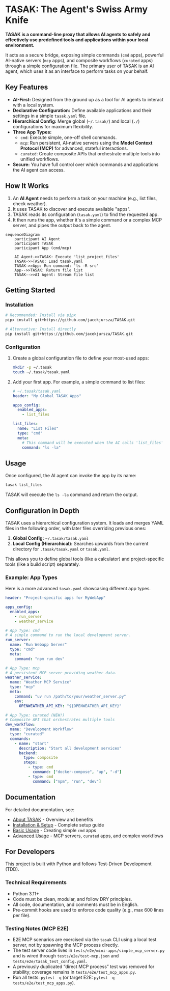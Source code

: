# TASAK: The Agent's Swiss Army Knife

**TASAK is a command-line proxy that allows AI agents to safely and effectively use predefined tools and applications within your local environment.**

It acts as a secure bridge, exposing simple commands (`cmd` apps), powerful AI-native servers (`mcp` apps), and composite workflows (`curated` apps) through a simple configuration file. The primary user of TASAK is an AI agent, which uses it as an interface to perform tasks on your behalf.

## Key Features

*   **AI-First:** Designed from the ground up as a tool for AI agents to interact with a local system.
*   **Declarative Configuration:** Define available applications and their settings in a simple `tasak.yaml` file.
*   **Hierarchical Config:** Merge global (`~/.tasak/`) and local (`./`) configurations for maximum flexibility.
*   **Three App Types:**
    *   `cmd`: Execute simple, one-off shell commands.
    *   `mcp`: Run persistent, AI-native servers using the **Model Context Protocol (MCP)** for advanced, stateful interactions.
    *   `curated`: Create composite APIs that orchestrate multiple tools into unified workflows.
*   **Secure:** You have full control over which commands and applications the AI agent can access.

## How It Works

1.  An **AI Agent** needs to perform a task on your machine (e.g., list files, check weather).
2.  It uses TASAK to discover and execute available "apps".
3.  TASAK reads its configuration (`tasak.yaml`) to find the requested app.
4.  It then runs the app, whether it's a simple command or a complex MCP server, and pipes the output back to the agent.

```mermaid
sequenceDiagram
    participant AI Agent
    participant TASAK
    participant App (cmd/mcp)

    AI Agent->>TASAK: Execute 'list_project_files'
    TASAK->>TASAK: Load tasak.yaml
    TASAK->>App: Run command: 'ls -R src'
    App-->>TASAK: Return file list
    TASAK-->>AI Agent: Stream file list
```

## Getting Started

### Installation


```bash
# Recommended: Install via pipx
pipx install git+https://github.com/jacekjursza/TASAK.git

# Alternative: Install directly
pip install git+https://github.com/jacekjursza/TASAK.git
```

### Configuration

1.  Create a global configuration file to define your most-used apps:

    ```bash
    mkdir -p ~/.tasak
    touch ~/.tasak/tasak.yaml
    ```

2.  Add your first app. For example, a simple command to list files:

    ```yaml
    # ~/.tasak/tasak.yaml
    header: "My Global TASAK Apps"

    apps_config:
      enabled_apps:
        - list_files

    list_files:
      name: "List Files"
      type: "cmd"
      meta:
        # This command will be executed when the AI calls 'list_files'
        command: "ls -la"
    ```

## Usage

Once configured, the AI agent can invoke the app by its name:

```bash
tasak list_files
```

TASAK will execute the `ls -la` command and return the output.

## Configuration in Depth

TASAK uses a hierarchical configuration system. It loads and merges YAML files in the following order, with later files overriding previous ones:

1.  **Global Config:** `~/.tasak/tasak.yaml`
2.  **Local Config (Hierarchical):** Searches upwards from the current directory for `.tasak/tasak.yaml` or `tasak.yaml`.

This allows you to define global tools (like a calculator) and project-specific tools (like a build script) separately.

### Example: App Types

Here is a more advanced `tasak.yaml` showcasing different app types.

```yaml
header: "Project-specific apps for MyWebApp"

apps_config:
  enabled_apps:
    - run_server
    - weather_service

# App Type: cmd
# A simple command to run the local development server.
run_server:
  name: "Run Webapp Server"
  type: "cmd"
  meta:
    command: "npm run dev"

# App Type: mcp
# A persistent MCP server providing weather data.
weather_service:
  name: "Weather MCP Service"
  type: "mcp"
  meta:
    command: "uv run /path/to/your/weather_server.py"
    env:
      OPENWEATHER_API_KEY: "${OPENWEATHER_API_KEY}"

# App Type: curated (NEW!)
# Composite API that orchestrates multiple tools
dev_workflow:
  name: "Development Workflow"
  type: "curated"
  commands:
    - name: "start"
      description: "Start all development services"
      backend:
        type: composite
        steps:
          - type: cmd
            command: ["docker-compose", "up", "-d"]
          - type: cmd
            command: ["npm", "run", "dev"]
```

## Documentation

For detailed documentation, see:
- [About TASAK](docs/final/00_about.md) - Overview and benefits
- [Installation & Setup](docs/final/01_setup.md) - Complete setup guide
- [Basic Usage](docs/final/02_basic_usage.md) - Creating simple `cmd` apps
- [Advanced Usage](docs/final/03_advanced_usage.md) - MCP servers, `curated` apps, and complex workflows

## For Developers

This project is built with Python and follows Test-Driven Development (TDD).

### Technical Requirements

*   Python 3.11+
*   Code must be clean, modular, and follow DRY principles.
*   All code, documentation, and comments must be in English.
*   Pre-commit hooks are used to enforce code quality (e.g., max 600 lines per file).

### Testing Notes (MCP E2E)

- E2E MCP scenarios are exercised via the `tasak` CLI using a local test server, not by spawning the MCP process directly.
- The test server code lives in `tests/e2e/mini-apps/simple_mcp_server.py` and is wired through `tests/e2e/test-mcp.json` and `tests/e2e/tasak_test_config.yaml`.
- A previously duplicated “direct MCP process” test was removed for stability; coverage remains in `tests/e2e/test_mcp_apps.py`.
- Run all tests: `pytest -q` (or target E2E: `pytest -q tests/e2e/test_mcp_apps.py`).
